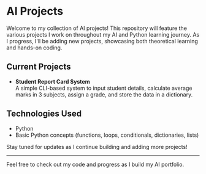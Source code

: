 
# AI Projects

Welcome to my collection of AI projects! This repository will feature the various projects I work on throughout my AI and Python learning journey. As I progress, I'll be adding new projects, showcasing both theoretical learning and hands-on coding.

## Current Projects

- **Student Report Card System**  
  A simple CLI-based system to input student details, calculate average marks in 3 subjects, assign a grade, and store the data in a dictionary.

## Technologies Used

- Python
- Basic Python concepts (functions, loops, conditionals, dictionaries, lists)

Stay tuned for updates as I continue building and adding more projects!

---

Feel free to check out my code and progress as I build my AI portfolio.
